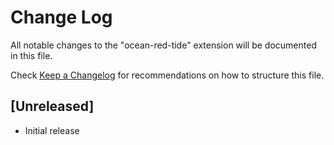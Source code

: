 # Change Log

All notable changes to the "ocean-red-tide" extension will be documented in this file.

Check [Keep a Changelog](http://keepachangelog.com/) for recommendations on how to structure this file.

## [Unreleased]

- Initial release
